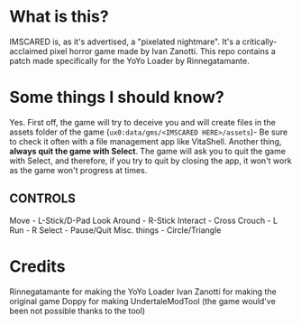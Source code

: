 # What is this?
IMSCARED is, as it's advertised, a "pixelated nightmare". It's a critically-acclaimed pixel horror game made by Ivan Zanotti.
This repo contains a patch made specifically for the YoYo Loader by Rinnegatamante.

# Some things I should know?
Yes. First off, the game will try to deceive you and will create files in the assets folder of the game (`ux0:data/gms/<IMSCARED HERE>/assets`)-
Be sure to check it often with a file management app like VitaShell. Another thing, **always quit the game with Select**. The game will ask you to quit the game with Select, and therefore, if you try to quit by closing the app, it won't work as the game won't progress at times.

## CONTROLS
Move - L-Stick/D-Pad
Look Around - R-Stick
Interact - Cross
Crouch - L
Run - R
Select - Pause/Quit
Misc. things - Circle/Triangle

# Credits
Rinnegatamante for making the YoYo Loader
Ivan Zanotti for making the original game
Doppy for making UndertaleModTool (the game would've been not possible thanks to the tool)
